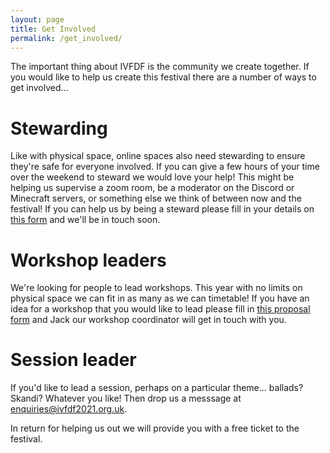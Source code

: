 ```yaml
---
layout: page
title: Get Involved
permalink: /get_involved/
---
```

The important thing about IVFDF is the community we create together. If you would like to help us create this festival there are a number of ways to get involved...

# Stewarding
Like with physical space, online spaces also need stewarding to ensure they're safe for everyone involved.
If you can give a few hours of your time over the weekend to steward we would love your help! 
This might be helping us supervise a zoom room, be a moderator on the Discord or Minecraft servers, or something else we think of between now and the festival!
If you can help us by being a steward please fill in your details on <a href="https://forms.gle/c1sAWXCRhpyGGt8c7">this form</a> and we'll be in touch soon.

# Workshop leaders
We're looking for people to lead workshops. This year with no limits on physical space we can fit in as many as we can timetable! If you have an idea for a workshop that you would like to lead please fill in <a href="https://forms.gle/jwBy72BmWwdwUpyz6">this proposal form</a> and Jack our workshop coordinator will get in touch with you.

# Session leader
If you'd like to lead a session, perhaps on a particular theme... ballads? Skandi? Whatever you like! Then drop us a messsage at <a href="mailto:enquiries@ivfdf2021.org.uk">enquiries@ivfdf2021.org.uk</a>.


In return for helping us out we will provide you with a free ticket to the festival.
